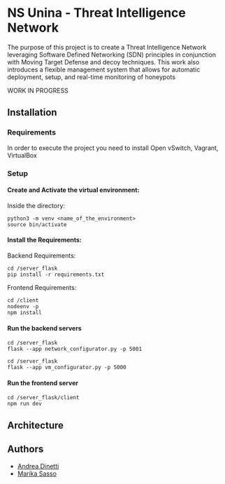# NS Unina - Threat Intelligence Network

The purpose of this project is to create a Threat Intelligence Network leveraging Software Defined Networking (SDN) principles in conjunction with Moving Target Defense and decoy techniques.
This work also introduces a flexible management system that allows for automatic deployment, setup, and real-time monitoring of honeypots

WORK IN PROGRESS

## Installation

### Requirements

In order to execute the project you need to install Open vSwitch, Vagrant, VirtualBox

### Setup

#### Create and Activate the virtual environment:
Inside the directory:
```
python3 -m venv <name_of_the_environment>
source bin/activate
```

#### Install the Requirements:
Backend Requirements:
```
cd /server_flask
pip install -r requirements.txt
```
Frontend Requirements:
```
cd /client
nodeenv -p
npm install
```

#### Run the backend servers
```
cd /server_flask
flask --app network_configurator.py -p 5001
```
```
cd /server_flask
flask --app vm_configurator.py -p 5000
```


#### Run the frontend server
```
cd /server_flask/client
npm run dev
```



## Architecture

## Authors

- [Andrea Dinetti](https://github.com/AndreaDino)
- [Marika Sasso](https://github.com/MarikaSasso)
